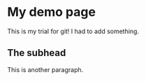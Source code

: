 # My demo page

This is my trial for git!
I had to add something.

## The subhead

This is another paragraph.